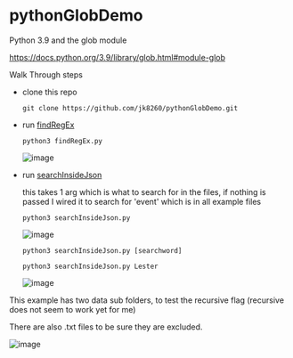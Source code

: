 # pythonGlobDemo

Python 3.9 and the glob module

https://docs.python.org/3.9/library/glob.html#module-glob

Walk Through steps
- clone this repo

  `git clone https://github.com/jk8260/pythonGlobDemo.git`
- run [findRegEx](https://github.com/jk8260/pythonGlobDemo/blob/master/findRegEx.py)
  
  `python3 findRegEx.py`

  ![image](https://user-images.githubusercontent.com/10749423/209390544-fa9c1486-73cf-4c13-ad06-ac0800cd161f.png)

- run [searchInsideJson](https://github.com/jk8260/pythonGlobDemo/blob/master/searchInsideJson.py)
  
  this takes 1 arg which is what to search for in the files,
  if nothing is passed I wired it to search for 'event' which is in all example files
  
  `python3 searchInsideJson.py` 
  
  ![image](https://user-images.githubusercontent.com/10749423/209388291-32ed7c2f-b354-46f1-925d-650b359ca5f9.png)

  
  `python3 searchInsideJson.py [searchword]`

  `python3 searchInsideJson.py Lester`
  
  ![image](https://user-images.githubusercontent.com/10749423/209390064-3691c162-8563-4be1-96a2-71c20cf0e637.png)


This example has two data sub folders, to test the recursive flag (recursive does not seem to work yet for me)

There are also .txt files to be sure they are excluded.

![image](https://user-images.githubusercontent.com/10749423/209388621-c275c4f6-c70b-4a9d-8311-a24f490367e3.png)

